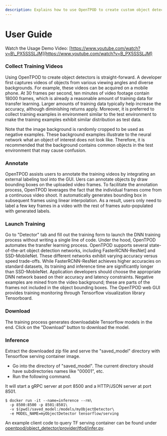 ```yaml
---
description: Explains how to use OpenTPOD to create custom object detectors.
---
```


# User Guide

Watch the Usage Demo Video: [https://www.youtube.com/watch?v=B\_PX5SSSLJM](https://www.youtube.com/watch?v=B_PX5SSSLJM)

### Collect Training Videos

Using OpenTPOD to create object detectors is straight-forward. A developer first captures videos of objects from various viewing angles and diverse backgrounds. For example, these videos can be acquired on a mobile phone. At 30 frames per second, ten minutes of video footage contain 18000 frames, which is already a reasonable amount of training data for transfer learning. Larger amounts of training data typically help increase the accuracy, although diminishing returns apply. Moreover, it is preferred to collect training examples in environment similar to the test environment to make the training examples exhibit similar distribution as test data. 

Note that the image background is randomly cropped to be used as negative examples. These background examples illustrate to the neural network what an object of interest does not look like. Therefore, it is recommended that the background contains common objects in the test environment that may cause confusion.

### Annotate

OpenTPOD assists users to annotate the training videos by integrating an external labeling tool into the GUI. Uers can annotate objects by draw bounding boxes on the uploaded video frames. To facilitate the annotation process, OpenTPOD leverages the fact that the individual frames come from a continuous video shoot. It automatically generates bounding box in subsequent frames using linear interpolation. As a result, users only need to label a few key frames in a video with the rest of frames auto-populated with generated labels. 

### Launch Training

Go to "Detector" tab and fill out the training form to launch the DNN training process without writing a single line of code. Under the hood, OpenTPOD automates the transfer learning process. OpenTPOD supports several state-of-the-art object detection networks, including FasterRCNN-ResNet\] and SSD-MobileNet. These different networks exhibit varying accuracy versus speed trade-offs. While FasterRCNN-ResNet achieves higher accuracies on standard datasets, its training and inference time are significantly longer than SSD-MobileNet. Application developers should choose the appropriate DNN network based on their accuracy and latency constraints. Negative examples are mined from the video background; these are parts of the frames not included in the object bounding boxes. The OpenTPOD web GUI provides training monitoring through Tensorflow visualization library Tensorboard.

### Download

The training process generates downloadable Tensorflow models in the end. Click on the "Download" button to download the model.

### Inference

Extract the downloaded zip file and serve the "saved\_model" directory with Tensorflow serving container image. 

* Go into the directory of "saved\_model". The current directory should have subdirectories names like "00001", etc.
* Run the following command.

It will start a gRPC server at port 8500 and a HTTP/JSON server at port 8501.

```
$ docker run -it --name=inference --rm\
  -p 8500:8500 -p 8501:8501\
  -v $(pwd)/saved_model:/models/myObjectDetector\
  -e MODEL_NAME=myObjectDetector tensorflow/serving
```

An example client code to query TF serving container can be found under [opentpod/object\_detector/provider/tfod/infer.py](https://github.com/junjuew/OpenTPOD/blob/master/opentpod/object_detector/provider/tfod/infer.py).

